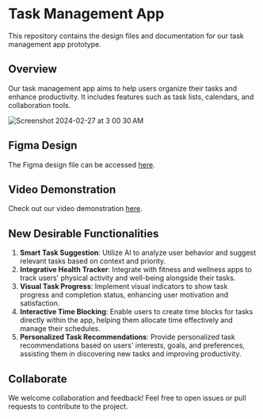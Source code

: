 # Task Management App

This repository contains the design files and documentation for our task management app prototype.

## Overview

Our task management app aims to help users organize their tasks and enhance productivity. It includes features such as task lists, calendars, and collaboration tools.

![Screenshot 2024-02-27 at 3 00 30 AM](https://github.com/soniaks123/HCI-Assignment-2-/assets/95455498/5fbf480a-3dd2-4e64-ac18-df5a195a63ea)


## Figma Design

The Figma design file can be accessed [here](https://www.figma.com/file/IPa022PPJbuA0ujtFbIkr4/Assignment-2?type=design&node-id=0-1&mode=design&t=PwAzNJF1QDxuDCwy-0).

## Video Demonstration

Check out our video demonstration [here](https://sheridanc-my.sharepoint.com/personal/soniaks_shernet_sheridancollege_ca/_layouts/15/stream.aspx?id=%2Fpersonal%2Fsoniaks%5Fshernet%5Fsheridancollege%5Fca%2FDocuments%2FHCI%28Assignment%2D2RECORDING%29%2Emov&referrer=StreamWebApp%2EWeb&referrerScenario=AddressBarCopied%2Eview).

## New Desirable Functionalities

1. **Smart Task Suggestion**: Utilize AI to analyze user behavior and suggest relevant tasks based on context and priority.
2. **Integrative Health Tracker**: Integrate with fitness and wellness apps to track users' physical activity and well-being alongside their tasks.
3. **Visual Task Progress**: Implement visual indicators to show task progress and completion status, enhancing user motivation and satisfaction.
4. **Interactive Time Blocking**: Enable users to create time blocks for tasks directly within the app, helping them allocate time effectively and manage their schedules.
5. **Personalized Task Recommendations**: Provide personalized task recommendations based on users' interests, goals, and preferences, assisting them in discovering new tasks and improving productivity.

## Collaborate

We welcome collaboration and feedback! Feel free to open issues or pull requests to contribute to the project.

